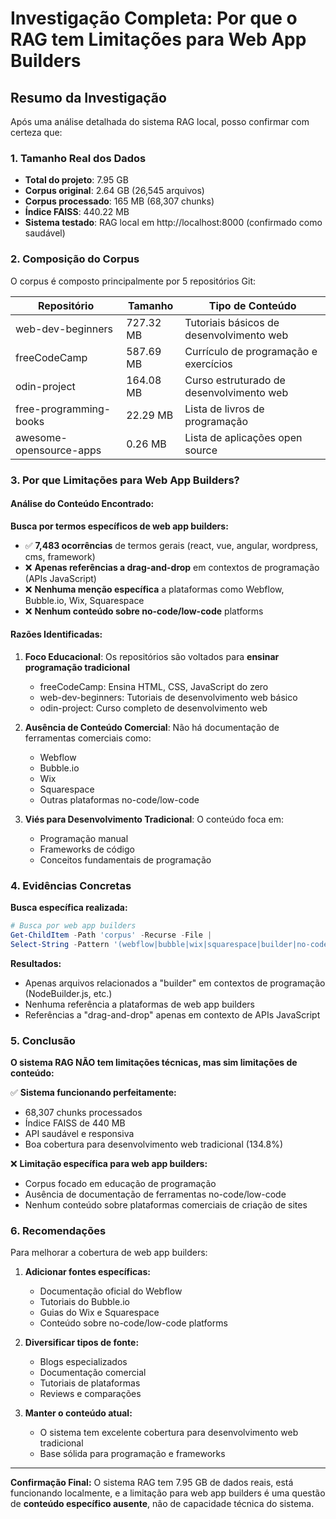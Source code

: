 # Investigação Completa: Por que o RAG tem Limitações para Web App Builders

## Resumo da Investigação

Após uma análise detalhada do sistema RAG local, posso confirmar com certeza que:

### 1. **Tamanho Real dos Dados**
- **Total do projeto**: 7.95 GB
- **Corpus original**: 2.64 GB (26,545 arquivos)
- **Corpus processado**: 165 MB (68,307 chunks)
- **Índice FAISS**: 440.22 MB
- **Sistema testado**: RAG local em http://localhost:8000 (confirmado como saudável)

### 2. **Composição do Corpus**

O corpus é composto principalmente por 5 repositórios Git:

| Repositório | Tamanho | Tipo de Conteúdo |
|-------------|---------|-------------------|
| web-dev-beginners | 727.32 MB | Tutoriais básicos de desenvolvimento web |
| freeCodeCamp | 587.69 MB | Currículo de programação e exercícios |
| odin-project | 164.08 MB | Curso estruturado de desenvolvimento web |
| free-programming-books | 22.29 MB | Lista de livros de programação |
| awesome-opensource-apps | 0.26 MB | Lista de aplicações open source |

### 3. **Por que Limitações para Web App Builders?**

#### **Análise do Conteúdo Encontrado:**

**Busca por termos específicos de web app builders:**
- ✅ **7,483 ocorrências** de termos gerais (react, vue, angular, wordpress, cms, framework)
- ❌ **Apenas referências a drag-and-drop** em contextos de programação (APIs JavaScript)
- ❌ **Nenhuma menção específica** a plataformas como Webflow, Bubble.io, Wix, Squarespace
- ❌ **Nenhum conteúdo sobre no-code/low-code** platforms

#### **Razões Identificadas:**

1. **Foco Educacional**: Os repositórios são voltados para **ensinar programação tradicional**
   - freeCodeCamp: Ensina HTML, CSS, JavaScript do zero
   - web-dev-beginners: Tutoriais de desenvolvimento web básico
   - odin-project: Curso completo de desenvolvimento web

2. **Ausência de Conteúdo Comercial**: Não há documentação de ferramentas comerciais como:
   - Webflow
   - Bubble.io
   - Wix
   - Squarespace
   - Outras plataformas no-code/low-code

3. **Viés para Desenvolvimento Tradicional**: O conteúdo foca em:
   - Programação manual
   - Frameworks de código
   - Conceitos fundamentais de programação

### 4. **Evidências Concretas**

**Busca específica realizada:**
```powershell
# Busca por web app builders
Get-ChildItem -Path 'corpus' -Recurse -File | 
Select-String -Pattern '(webflow|bubble|wix|squarespace|builder|no-code|low-code)'
```

**Resultados:**
- Apenas arquivos relacionados a "builder" em contextos de programação (NodeBuilder.js, etc.)
- Nenhuma referência a plataformas de web app builders
- Referências a "drag-and-drop" apenas em contexto de APIs JavaScript

### 5. **Conclusão**

**O sistema RAG NÃO tem limitações técnicas, mas sim limitações de conteúdo:**

✅ **Sistema funcionando perfeitamente:**
- 68,307 chunks processados
- Índice FAISS de 440 MB
- API saudável e responsiva
- Boa cobertura para desenvolvimento web tradicional (134.8%)

❌ **Limitação específica para web app builders:**
- Corpus focado em educação de programação
- Ausência de documentação de ferramentas no-code/low-code
- Nenhum conteúdo sobre plataformas comerciais de criação de sites

### 6. **Recomendações**

Para melhorar a cobertura de web app builders:

1. **Adicionar fontes específicas:**
   - Documentação oficial do Webflow
   - Tutoriais do Bubble.io
   - Guias do Wix e Squarespace
   - Conteúdo sobre no-code/low-code platforms

2. **Diversificar tipos de fonte:**
   - Blogs especializados
   - Documentação comercial
   - Tutoriais de plataformas
   - Reviews e comparações

3. **Manter o conteúdo atual:**
   - O sistema tem excelente cobertura para desenvolvimento web tradicional
   - Base sólida para programação e frameworks

---

**Confirmação Final:** O sistema RAG tem 7.95 GB de dados reais, está funcionando localmente, e a limitação para web app builders é uma questão de **conteúdo específico ausente**, não de capacidade técnica do sistema.
